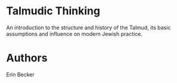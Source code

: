 # Talmudic Thinking

An introduction to the structure and history of the Talmud, its basic assumptions and influence on modern Jewish practice.

# Authors
Erin Becker 
